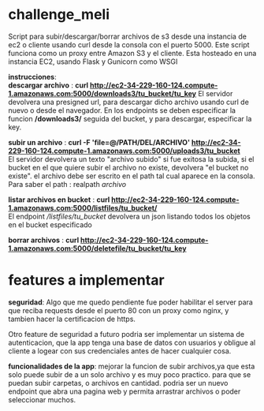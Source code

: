 # challenge_meli
Script para subir/descargar/borrar archivos de s3 desde una instancia de ec2 o cliente usando curl desde la consola con el puerto 5000. 
Este script funciona como un proxy entre Amazon S3 y el cliente. Esta hosteado en una instancia EC2, usando Flask y Gunicorn como WSGI


**instrucciones**:  
**descargar archivo** : **curl http://ec2-34-229-160-124.compute-1.amazonaws.com:5000/downloads3/tu_bucket/tu_key**
El servidor devolvera una presigned url, para descargar dicho archivo usando curl de nuevo o desde el navegador. En los endpoints se deben especificar la funcion **/downloads3/**   seguida del bucket, y para descargar, especificar la key. 

**subir un archivo** : **curl -F 'file=@/PATH/DEL/ARCHIVO' http://ec2-34-229-160-124.compute-1.amazonaws.com:5000/uploads3/tu_bucket**  
El servidor devolvera un texto "archivo subido" si fue exitosa la subida, si el bucket en el que quiere subir el archivo no existe, devolvera "el bucket no existe". el archivo debe ser escrito en el path tal cual aparece en la consola. 
Para saber el path : realpath *archivo*  

**listar archivos en bucket** : **curl http://ec2-34-229-160-124.compute-1.amazonaws.com:5000/listfiles/tu_bucket/**   
El endpoint */listfiles/tu_bucket* devolvera  un json listando todos los objetos en el bucket especificado 

**borrar archivos** : **curl http://ec2-34-229-160-124.compute-1.amazonaws.com:5000/deletefile/tu_bucket/tu_key**

# features a implementar  

**seguridad**: Algo que me quedo pendiente fue poder habilitar el server para que reciba requests desde el puerto 80 con un proxy como nginx, y tambien hacer la certificacion de https.    

Otro feature de seguridad a futuro podria ser implementar un sistema de autenticacion, que la app tenga una base de datos con usuarios y obligue al cliente a logear con sus credenciales antes de hacer cualquier cosa.

**funcionalidades de la app**: mejorar la funcion de subir archivos,ya que esta solo puede subir de a un solo archivo y es muy poco practico. para que se puedan subir carpetas, o archivos en cantidad. podria ser un nuevo endpoint que abra una pagina web y permita arrastrar archivos o poder seleccionar muchos.
